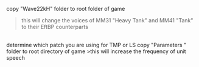 copy
"Wave22kH" folder to root folder of game
>this will change the voices of MM31 "Heavy Tank" and MM41 "Tank" to their EftBP counterparts
<br>
determine which patch you are using for TMP or LS
copy
"Parameters " folder to root directory of game
>this will increase the frequency of unit speech
